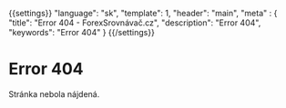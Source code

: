 {{settings}}
  "language": "sk",
  "template": 1,
  "header": "main",
  "meta" : {
    "title": "Error 404 - ForexSrovnávač.cz",
    "description": "Error 404",
    "keywords": "Error 404"
  }
{{/settings}}

# Error 404

Stránka nebola nájdená.